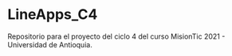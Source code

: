 # LineApps_C4
Repositorio para el proyecto del ciclo 4 del curso MisionTic 2021 - Universidad de Antioquia.
